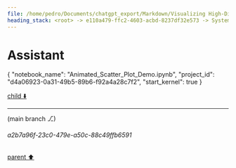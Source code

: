 ```yaml
---
file: /home/pedro/Documents/chatgpt_export/Markdown/Visualizing High-Dim Data Over Time.md
heading_stack: <root> -> e110a479-ffc2-4603-acbd-8237df32e573 -> System -> 7809300d-2e24-4429-a8c5-1f29ad85f9b2 -> System -> aaa2edfe-1989-493a-b69e-725783a32255 -> User -> 234b6612-41b7-4bfd-8027-9ecdc361bb01 -> Assistant -> 1. Animated Scatter Plots -> 2. Parallel Coordinates -> 3. Radial Layouts -> 4. Heatmaps -> 5. Glyph-based Techniques -> 6. Contour Plots -> 7. Network Graphs -> 8. Dimensionality Reduction + Animation -> 9. Small Multiples -> 10. Interactive Sliders -> aaa22307-4fa3-446b-9c7f-3f0538f60a97 -> User -> f81c7bf5-9c63-4fea-a261-1ea9c74b7383 -> Assistant -> d1413c97-d50f-47ea-9c76-d74385d4606a -> Tool -> 9251f206-140d-42e0-b72c-441a67c48571 -> Assistant
---
```

# Assistant

{
  "notebook_name": "Animated_Scatter_Plot_Demo.ipynb",
  "project_id": "d4a06923-0a31-49b5-89b6-f92a4a28c7f2",
  "start_kernel": true
}

[child ⬇️](#a2b7a96f-23c0-479e-a50c-88c49ffb6591)

---

(main branch ⎇)
###### a2b7a96f-23c0-479e-a50c-88c49ffb6591
[parent ⬆️](#9251f206-140d-42e0-b72c-441a67c48571)
